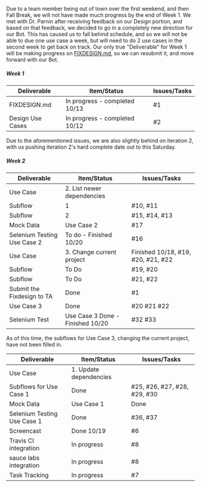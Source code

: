 Due to a team member being out of town over the first weekend, and then Fall Break, we will not have made much progress by the end of Week 1. We met with Dr. Parnin after receiving feedback on our Design portion, and based on that feedback, we decided to go in a completely new direction for our Bot. This has caused us to fall behind schedule, and so we will not be able to due one use case a week, but will need to do 2 use cases in the second week to get back on track. Our only true "Deliverable" for Week 1 will be making progress on [FIXDESIGN.md](https://github.ncsu.edu/gmmack/BuildSlackers/blob/master/FIXDESIGN.md), so we can resubmit it, and move forward with our Bot.

##### Week 1

| Deliverable   | Item/Status   |  Issues/Tasks
| ------------- | ------------  |  ------------
| FIXDESIGN.md      | In progress - completed 10/13          | #1
| Design Use Cases | In progress - completed 10/12 | #2


Due to the aforementioned issues, we are also slightly behind on iteration 2, with us pushing iteration 2's hard complete date out to this Saturday. 
##### Week 2

| Deliverable   | Item/Status   |  Issues/Tasks
| ------------- | ------------  |  ------------
| Use Case      | 2. List newer dependencies          | 
| Subflow | 1 | #10, #11
| Subflow | 2 | #15, #14, #13
| Mock Data | Use Case 2 | #17
| Selenium Testing Use Case 2| To do - Finished 10/20 | #16
| Use Case | 3. Change current project | Finished 10/18, #19, #20, #21, #22
| Subflow | To Do | #19, #20
| Subflow | To Do | #21, #22
| Submit the Fixdesign to TA| Done| #1
| Use Case 3 |Done |#20 #21 #22
| Selenium Test | Use Case 3 Done - Finished 10/20|#32 #33


As of this time, the subflows for Use Case 3, changing the current project, have not been filled in.

| Deliverable   | Item/Status   |  Issues/Tasks
| ------------- | ------------  |  ------------
| Use Case      | 1. Update dependencies          | 
| Subflows for Use Case 1| Done| #25, #26, #27, #28, #29, #30
| Mock Data | Use Case 1 | Done
| Selenium Testing Use Case 1| Done | #36, #37
|Screencast | Done 10/19 | #6
|Travis CI integration | In progress | #8
| sauce labs integration | In progress | #8
| Task Tracking | In progress | #7
